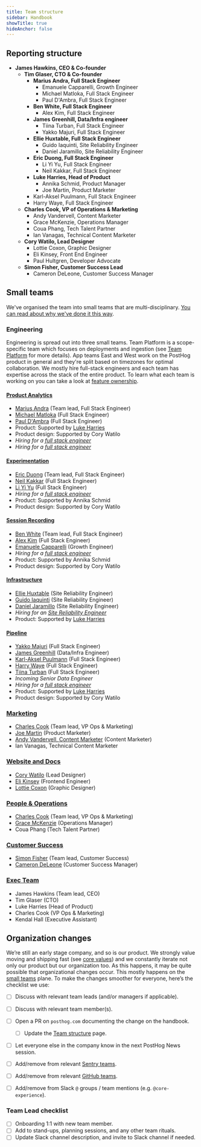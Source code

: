 ```yaml
---
title: Team structure
sidebar: Handbook
showTitle: true
hideAnchor: false
---
```


## Reporting structure

- **James Hawkins, CEO & Co-founder**
  - **Tim Glaser, CTO & Co-founder**
    - **Marius Andra, Full Stack Engineer**
      - Emanuele Capparelli, Growth Engineer
      - Michael Matloka, Full Stack Engineer
      - Paul D'Ambra, Full Stack Engineer
    - **Ben White, Full Stack Engineer**
      - Alex Kim, Full Stack Engineer
    - **James Greenhill, Data/Infra engineer**
      - Tiina Turban, Full Stack Engineer
      - Yakko Majuri, Full Stack Engineer
    - **Ellie Huxtable, Full Stack Engineer**
      - Guido Iaquinti, Site Reliability Engineer
      - Daniel Jaramillo, Site Reliability Engineer
    - **Eric Duong, Full Stack Engineer**
      - Li Yi Yu, Full Stack Engineer
      - Neil Kakkar, Full Stack Engineer
    - **Luke Harries, Head of Product**
      - Annika Schmid, Product Manager
      - Joe Martin, Product Marketer
    - Karl-Aksel Puulmann, Full Stack Engineer
    - Harry Waye, Full Stack Engineer
  - **Charles Cook, VP of Operations & Marketing**
    - Andy Vandervell, Content Marketer
    - Grace McKenzie, Operations Manager
    - Coua Phang, Tech Talent Partner
    - Ian Vanagas, Technical Content Marketer
  - **Cory Watilo, Lead Designer**
    - Lottie Coxon, Graphic Designer
    - Eli Kinsey, Front End Engineer
    - Paul Hultgren, Developer Advocate
  - **Simon Fisher, Customer Success Lead**
    - Cameron DeLeone, Customer Success Manager

## Small teams

We've organised the team into small teams that are multi-disciplinary. [You can read about why we've done it this way](/handbook/company/small-teams).

### Engineering

Engineering is spread out into three small teams. Team Platform is a scope-specific team which focuses on deployments and ingestion (see [Team Platform](/handbook/small-teams/infrastructure) for more details). App teams East and West work on the PostHog product in general and they're split based on timezones for optimal collaboration. We mostly hire full-stack engineers and each team has expertise across the stack of the entire product. To learn what each team is working on you can take a look at [feature ownership](/handbook/engineering/feature-ownership).

#### [Product Analytics](/handbook/small-teams/product-analytics)
- [Marius Andra](/handbook/company/team#marius-andra-software-engineer) (Team lead, Full Stack Engineer)
- [Michael Matloka](/handbook/company/team#michael-matloka-software-engineer) (Full Stack Engineer)
- [Paul D'Ambra](/handbook/company/team#paul-dambra-software-engineer) (Full Stack Engineer)
- Product: Supported by [Luke Harries](/handbook/company/team#luke-harries-head-of-product)
- Product design: Supported by Cory Watilo
- _Hiring for a [full stack engineer](/careers/full-stack-engineer)_
- _Hiring for a [full stack engineer](/careers/full-stack-engineer)_

#### [Experimentation](/handbook/small-teams/experimentation)
- [Eric Duong](/handbook/company/team#eric-duong-software-engineer) (Team lead, Full Stack Engineer)
- [Neil Kakkar](/handbook/company/team#neil-kakkar-software-engineer) (Full Stack Engineer)
- [Li Yi Yu](/handbook/company/team#li-yi-yu-full-stack-engineer) (Full Stack Engineer)
- _Hiring for a [full stack engineer](/careers/full-stack-engineer)_
- Product: Supported by Annika Schmid
- Product design: Supported by Cory Watilo

#### [Session Recording](/handbook/small-teams/session-recording)
- [Ben White](/handbook/company/team#ben-white-full-stack-engineer) (Team lead, Full Stack Engineer)
- [Alex Kim](/handbook/company/team#alex-kim-full-stack-engineer) (Full Stack Engineer)
- [Emanuele Capparelli](/handbook/company/team#ben-white-full-stack-engineer) (Growth Engineer)
- _Hiring for a [full stack engineer](/careers/full-stack-engineer)_
- Product: Supported by Annika Schmid
- Product design: Supported by Cory Watilo

#### [Infrastructure](/handbook/small-teams/infrastructure)
- [Ellie Huxtable]() (Site Reliability Engineer)
- [Guido Iaquinti](/handbook/company/team#guido-iaquinti-software-engineer) (Site Reliability Engineer)
- [Daniel Jaramillo]() (Site Reliability Engineer)
- _Hiring for an [Site Reliability Engineer](/careers/site-reliability-engineer-kubernetes)_
- Product: Supported by [Luke Harries](/handbook/company/team#luke-harries-head-of-product)

#### [Pipeline](/handbook/small-teams/pipeline)
- [Yakko Majuri](/handbook/company/team#yakko-majuri-software-engineer) (Full Stack Engineer)
- [James Greenhill](/handbook/company/team#james-greenhill-software-engineer) (Data/Infra Engineer)
- [Karl-Aksel Puulmann](/handbook/company/team#karlaksel-puulmann-software-engineer) (Full Stack Engineer)
- [Harry Waye](/handbook/company/team#harry-waye-software-engineer) (Full Stack Engineer)
- [Tiina Turban](/handbook/company/team#tiina-turban-software-engineer) (Full Stack Engineer)
- _Incoming Senior Data Engineer_
- _Hiring for a [full stack engineer](/careers/full-stack-engineer)_
- Product: Supported by [Luke Harries](/handbook/company/team#luke-harries-head-of-product)
- Product design: Supported by Cory Watilo

### [Marketing](/handbook/small-teams/marketing)
- [Charles Cook](/handbook/company/team#charles-cook-business-operations) (Team lead, VP Ops & Marketing)
- [Joe Martin](/handbook/company/team#joe-martin-product-marketer) (Product Marketer)
- [Andy Vandervell, Content Marketer](/handbook/company/team#andy-vandervell-content-marketer) (Content Marketer)
- Ian Vanagas, Technical Content Marketer

### [Website and Docs](/handbook/small-teams/website-docs)
- [Cory Watilo](/handbook/company/team#cory-watilo-lead-designer) (Lead Designer)
- [Eli Kinsey](/handbook/company/team#eli-kinsey-frontend-engineer) (Frontend Engineer)
- [Lottie Coxon](/handbook/company/team#lottie-coxon-graphic-designer) (Graphic Designer)

### [People & Operations](/handbook/small-teams/people)
- [Charles Cook](/handbook/company/team#charles-cook-business-operations) (Team lead, VP Ops & Marketing)
- [Grace McKenzie](/handbook/company/team#grace-mckenzie-operations-manager) (Operations Manager)
- Coua Phang (Tech Talent Partner)

### [Customer Success](/handbook/small-teams/customer-success)
- [Simon Fisher](/handbook/company/team#simon-fisher-customer-success) (Team lead, Customer Success)
- [Cameron DeLeone](/handbook/company/team#cameron-deleone-customer-success) (Customer Success Manager)

### [Exec Team](/handbook/small-teams/exec)
- James Hawkins (Team lead, CEO)
- Tim Glaser (CTO)
- Luke Harries (Head of Product)
- Charles Cook (VP Ops & Marketing)
- Kendal Hall (Executive Assistant)

## Organization changes

We’re still an early stage company, and so is our product. We strongly value moving and shipping fast (see [core values](/handbook/company/values)) and we constantly iterate not only our product but our organization too. As this happens, it may be quite possible that organizational changes occur. This mostly happens on the [small teams](/handbook/company/small-teams) plane. To make the changes smoother for everyone, here’s the checklist we use:

- [ ] Discuss with relevant team leads (and/or managers if applicable).
- [ ] Discuss with relevant team member(s).
- [ ] Open a PR on `posthog.com` documenting the change on the handbook.
    - [ ] Update the [Team structure](/handbook/small-teams/team-structure) page.
- [ ] Let everyone else in the company know in the next PostHog News session.
- [ ] Add/remove from relevant [Sentry teams](https://sentry.io/settings/posthog/teams/).
- [ ] Add/remove from relevant [GitHub teams](https://github.com/orgs/PostHog/teams).
- [ ] Add/remove from Slack `@` groups / team mentions (e.g. `@core-experience`).


### Team Lead checklist
- [ ] Onboarding 1:1 with new team member.
- [ ] Add to stand-ups, planning sessions, and any other team rituals.
- [ ] Update Slack channel description, and invite to Slack channel if needed.
